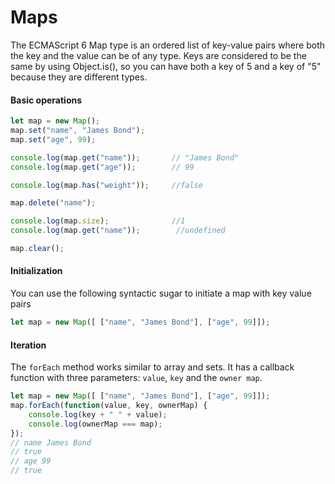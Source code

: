 # Maps

The ECMAScript 6 Map type is an ordered list of key-value pairs where both the key and the value can be of any type. Keys are considered to be the same by using Object.is(), so you can have both a key of 5 and a key of "5" because they are different types.

#### Basic operations

``` javascript
let map = new Map();
map.set("name", "James Bond");
map.set("age", 99);

console.log(map.get("name"));       // "James Bond"
console.log(map.get("age"));        // 99

console.log(map.has("weight"));     //false

map.delete("name");

console.log(map.size);              //1
console.log(map.get("name"));        //undefined

map.clear();
```

#### Initialization

You can use the following syntactic sugar to initiate a map with key value pairs

``` javascript
let map = new Map([ ["name", "James Bond"], ["age", 99]]);
```

#### Iteration

The `forEach` method works similar to array and sets. It has a callback function with three parameters: `value`, `key` and the `owner map`.

``` javascript
let map = new Map([ ["name", "James Bond"], ["age", 99]]);
map.forEach(function(value, key, ownerMap) {
    console.log(key + " " + value);
    console.log(ownerMap === map);
});
// name James Bond
// true
// age 99
// true
```


